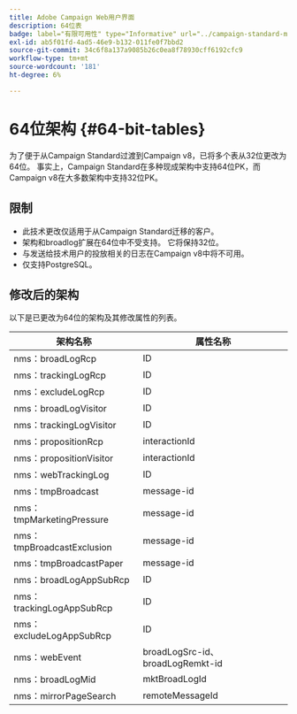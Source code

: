 ```yaml
---
title: Adobe Campaign Web用户界面
description: 64位表
badge: label="有限可用性" type="Informative" url="../campaign-standard-migration-home.md" tooltip="仅限于Campaign Standard已迁移的用户"
exl-id: ab5f01fd-4ad5-46e9-b132-011fe0f7bbd2
source-git-commit: 34c6f8a137a9085b26c0ea8f78930cff6192cfc9
workflow-type: tm+mt
source-wordcount: '181'
ht-degree: 6%

---
```


# 64位架构 {#64-bit-tables}

为了便于从Campaign Standard过渡到Campaign v8，已将多个表从32位更改为64位。 事实上，Campaign Standard在多种现成架构中支持64位PK，而Campaign v8在大多数架构中支持32位PK。

## 限制

* 此技术更改仅适用于从Campaign Standard迁移的客户。
* 架构和broadlog扩展在64位中不受支持。 它将保持32位。
* 与发送给技术用户的投放相关的日志在Campaign v8中将不可用。
* 仅支持PostgreSQL。

## 修改后的架构

以下是已更改为64位的架构及其修改属性的列表。

| 架构名称 | 属性名称 |
|--- |--- |
| nms：broadLogRcp | ID |
| nms：trackingLogRcp | ID |
| nms：excludeLogRcp | ID |
| nms：broadLogVisitor | ID |
| nms：trackingLogVisitor | ID |
| nms：propositionRcp | interactionId |
| nms：propositionVisitor | interactionId |
| nms：webTrackingLog | ID |
| nms：tmpBroadcast | message-id |
| nms：tmpMarketingPressure | message-id |
| nms：tmpBroadcastExclusion | message-id |
| nms：tmpBroadcastPaper | message-id |
| nms：broadLogAppSubRcp | ID |
| nms：trackingLogAppSubRcp | ID |
| nms：excludeLogAppSubRcp | ID |
| nms：webEvent | broadLogSrc-id、broadLogRemkt-id |
| nms：broadLogMid | mktBroadLogId |
| nms：mirrorPageSearch | remoteMessageId |
